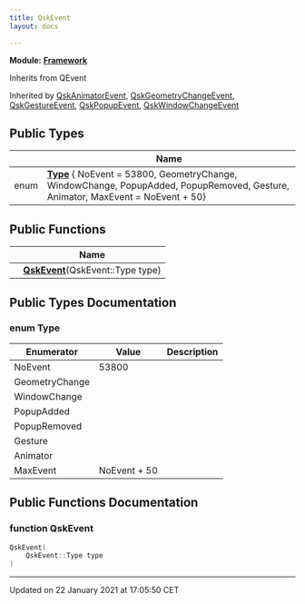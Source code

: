 ```yaml
---
title: QskEvent
layout: docs

---
```



**Module:** **[Framework](/docs/modules/group___framework/)**



Inherits from QEvent

Inherited by [QskAnimatorEvent](/docs/classes/class_qsk_animator_event/), [QskGeometryChangeEvent](/docs/classes/class_qsk_geometry_change_event/), [QskGestureEvent](/docs/classes/class_qsk_gesture_event/), [QskPopupEvent](/docs/classes/class_qsk_popup_event/), [QskWindowChangeEvent](/docs/classes/class_qsk_window_change_event/)

## Public Types

|                | Name           |
| -------------- | -------------- |
| enum| **[Type](/docs/classes/class_qsk_event/#enum-type)** { NoEvent = 53800, GeometryChange, WindowChange, PopupAdded, PopupRemoved, Gesture, Animator, MaxEvent = NoEvent + 50} |

## Public Functions

|                | Name           |
| -------------- | -------------- |
| | **[QskEvent](/docs/classes/class_qsk_event/#function-qskevent)**(QskEvent::Type type) |

## Public Types Documentation

### enum Type

| Enumerator | Value | Description |
| ---------- | ----- | ----------- |
| NoEvent | 53800|   |
| GeometryChange | |   |
| WindowChange | |   |
| PopupAdded | |   |
| PopupRemoved | |   |
| Gesture | |   |
| Animator | |   |
| MaxEvent | NoEvent + 50|   |




## Public Functions Documentation

### function QskEvent

```cpp
QskEvent(
    QskEvent::Type type
)
```


-------------------------------

Updated on 22 January 2021 at 17:05:50 CET